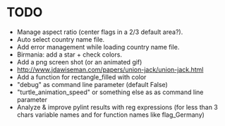 # TODO
* Manage aspect ratio (center flags in a 2/3 default area?).
* Auto select country name file.
* Add error management while loading country name file.
* Birmania: add a star + check colors.
* Add a png screen shot (or an animated gif)
* http://www.jdawiseman.com/papers/union-jack/union-jack.html
* Add a function for rectangle_filled with color
* "debug" as command line parameter (default False)
* "turtle_animation_speed" or something else as as command line parameter
* Analyze & improve pylint results with reg expressions (for less than 3
  chars variable names and for function names like flag_Germany)
